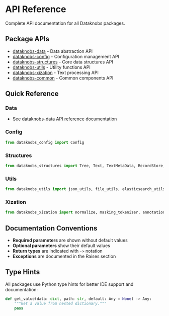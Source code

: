 # API Reference

Complete API documentation for all Dataknobs packages.

## Package APIs

- [dataknobs-data](dataknobs-data.md) - Data abstraction API
- [dataknobs-config](dataknobs-config.md) - Configuration management API
- [dataknobs-structures](dataknobs-structures.md) - Core data structures API
- [dataknobs-utils](dataknobs-utils.md) - Utility functions API  
- [dataknobs-xization](dataknobs-xization.md) - Text processing API
- [dataknobs-common](dataknobs-common.md) - Common components API

## Quick Reference

### Data
- See [dataknobs-data API reference](../packages/data/api-reference.md) documentation

### Config
```python
from dataknobs_config import Config
```

### Structures
```python
from dataknobs_structures import Tree, Text, TextMetaData, RecordStore, cdict
```

### Utils
```python
from dataknobs_utils import json_utils, file_utils, elasticsearch_utils
```

### Xization
```python
from dataknobs_xization import normalize, masking_tokenizer, annotations
```

## Documentation Conventions

- **Required parameters** are shown without default values
- **Optional parameters** show their default values
- **Return types** are indicated with `->` notation
- **Exceptions** are documented in the Raises section

## Type Hints

All packages use Python type hints for better IDE support and documentation:

```python
def get_value(data: dict, path: str, default: Any = None) -> Any:
    """Get a value from nested dictionary."""
    pass
```
